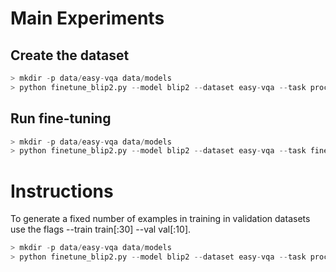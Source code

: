 # Main Experiments
## Create the dataset

```python
> mkdir -p data/easy-vqa data/models
> python finetune_blip2.py --model blip2 --dataset easy-vqa --task process-data --data-dir data/easy-vqa --model-dir data/models
```

## Run fine-tuning
```python
> mkdir -p data/easy-vqa data/models
> python finetune_blip2.py --model blip2 --dataset easy-vqa --task fine-tune --data-dir data/easy-vqa --model-dir data/models
```

# Instructions

To generate a fixed number of examples in training in validation datasets use the flags --train train[:30] --val val[:10].

```python
> mkdir -p data/easy-vqa data/models
> python finetune_blip2.py --model blip2 --dataset easy-vqa --task process-data --data-dir data/easy-vqa --model-dir data/models --val "val[:15]" --train "train[:30]"
```
